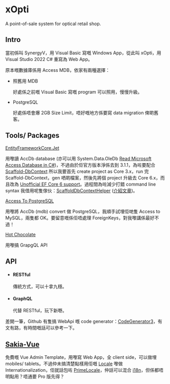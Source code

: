 # xOpti

A point-of-sale system for optical retail shop.

## Intro

當初係叫 SynergyV，用 Visual Basic 寫嘅 Windows App，從此叫 xOpti，用 Visual Studio 2022 C# 重寫為 Web App。

原本嘅數據庫係用 Access MDB，依家有兩種選擇：

* 照舊用 MDB
  
  好處係之前嘅 Visual Basic 寫嘅 program 可以照用，慢慢升級。

* PostgreSQL
  
  好處係唔會爆 2GB Size Limit，唔好嘅地方係要寫 data migration 俾啲舊客。

## Tools/ Packages

[EntityFrameworkCore.Jet](https://github.com/bubibubi/EntityFrameworkCore.Jet)

用嚟讀 AccDb database (亦可以用 System.Data.OleDb [Read Microsoft Access Database in C#](https://www.c-sharpcorner.com/article/read-microsoft-access-database-in-C-Sharp/))，不過由於佢官方版本淨係去到 3.1.1，為咗要配合 [Scaffold-DbContext](https://www.entityframeworktutorial.net/efcore/create-model-for-existing-database-in-ef-core.aspx) 所以我要首先 create project as Core 3.x，run 完 Scaffold-DbContext，gen 哂啲檔案，然後先將個 project 升級去 Core 6.x，而且改為 [Unofficial EF Core 6 support](https://github.com/bubibubi/EntityFrameworkCore.Jet/issues/111)。過程間為咗減少打錯 command line syntax 我借用呢隻傢伙：[ScaffoldDbContextHelper](https://github.com/karenpayneoregon/ScaffoldDbContextHelper) ([介紹文章](https://social.technet.microsoft.com/wiki/contents/articles/53258.windows-forms-entity-framework-core-reverse-engineering-databases.aspx?fbclid=IwAR3AJK-vxEfKLnA-9-jinLHw9MKWAggM-zqW5vobhH1za_703bGyy2sBNEU))。

[Access To PostgreSQL](https://www.bullzip.com/products/a2p/info.php)

用嚟將 AccDb (mdb) convert 做 PostgreSQL，我順手試埋佢哋隻 Access to MySQL，兩隻都 OK。要留意嘅係佢唔處理 ForeignKeys，對我嚟講係最好不過！

[Hot Chocolate](https://chillicream.com/docs/hotchocolate)

用嚟搞 GrapgQL API



## API

* #### RESTful
  
  傳統方式，可以十拿九穩。

* #### GraphQL
  
  代替 RESTful，玩下新嘢。　

差開一筆，Github 有隻搞 WebApi 嘅 code generator：[CodeGenerator3](https://github.com/capesean/codegenerator3)，有文有路，有時間嘅話可以參考一下。

## [Sakia-Vue](https://github.com/primefaces/sakai-vue)

免費嘅 Vue Admin Template，用嚟寫 Web App，全 client side，可以做埋 mobiles/ tablets。不過仲未搞清楚點樣用佢嘅 [Locale](https://www.primefaces.org/primevue/locale) 嚟做 Internationalization，佢就話包咗 [PrimeLocale](https://github.com/primefaces/primelocale)，仲話可以混合 [i18n](https://peaku.co/questions/2181-%C2%BFcomo-utilizar-la-integracion-de-primevue-i18n)，但係都唔明點用？唔通要 Pro 版先得？
